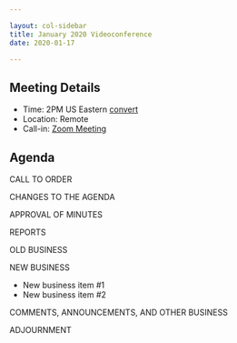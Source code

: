 ```yaml
---

layout: col-sidebar
title: January 2020 Videoconference
date: 2020-01-17

---
```


## Meeting Details
- Time: 2PM US Eastern [convert](https://www.timeanddate.com/worldclock/meetingdetails.html?year=2020&month=1&day=17&hour=19&min=0&sec=0&p1=16&p2=919&p3=78&p4=136&p5=137&p6=176&p7=179)
- Location: Remote
- Call-in: [Zoom Meeting](https://zoom.us/j/337156503)

## Agenda

CALL TO ORDER

CHANGES TO THE AGENDA

APPROVAL OF MINUTES

REPORTS

OLD BUSINESS

NEW BUSINESS
- New business item #1
- New business item #2

COMMENTS, ANNOUNCEMENTS, AND OTHER BUSINESS

ADJOURNMENT
